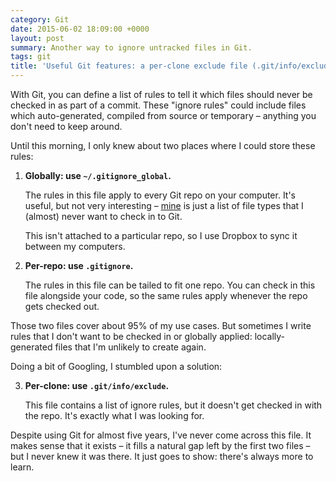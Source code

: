 ```yaml
---
category: Git
date: 2015-06-02 18:09:00 +0000
layout: post
summary: Another way to ignore untracked files in Git.
tags: git
title: 'Useful Git features: a per-clone exclude file (.git/info/exclude)'
---
```


With Git, you can define a list of rules to tell it which files should never be checked in as part of a commit. These "ignore rules" could include files which auto-generated, compiled from source or temporary &ndash; anything you don't need to keep around.

Until this morning, I only knew about two places where I could store these rules:

1.  **Globally: use `~/.gitignore_global`.**

    The rules in this file apply to every Git repo on your computer. It's useful, but not very interesting &ndash; [mine](/files/gitignore_global.txt) is just a list of file types that I (almost) never want to check in to Git.

    This isn't attached to a particular repo, so I use Dropbox to sync it between my computers.

2.  **Per-repo: use `.gitignore`.**

    The rules in this file can be tailed to fit one repo. You can check in this file alongside your code, so the same rules apply whenever the repo gets checked out.

Those two files cover about 95% of my use cases. But sometimes I write rules that I don't want to be checked in or globally applied: locally-generated files that I'm unlikely to create again.

Doing a bit of Googling, I stumbled upon a solution:

<ol start="3">
<li>
  <p><strong>Per-clone: use <code>.git/info/exclude</code>.</strong></p>

  <p>This file contains a list of ignore rules, but it doesn't get checked in with the repo. It's exactly what I was looking for.</p>
</li>
</ol>

Despite using Git for almost five years, I've never come across this file. It makes sense that it exists &ndash; it fills a natural gap left by the first two files &ndash; but I never knew it was there. It just goes to show: there's always more to learn.